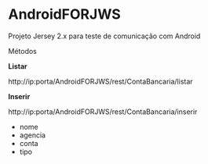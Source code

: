 # AndroidFORJWS
Projeto Jersey 2.x para teste de comunicação com Android

Métodos 

**Listar**

http://ip:porta/AndroidFORJWS/rest/ContaBancaria/listar

**Inserir**

http://ip:porta/AndroidFORJWS/rest/ContaBancaria/inserir

 - nome
 - agencia
 - conta
 - tipo
